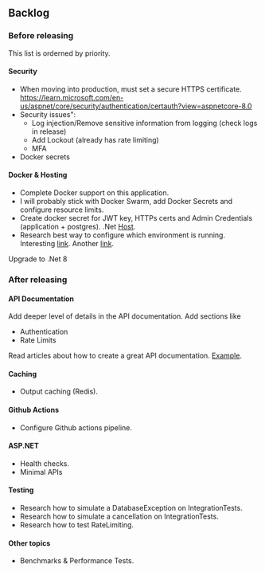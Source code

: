 
## Backlog

### Before releasing

This list is orderned by priority.

#### Security

* When moving into production, must set a secure HTTPS certificate. https://learn.microsoft.com/en-us/aspnet/core/security/authentication/certauth?view=aspnetcore-8.0
* Security issues":
    * Log injection/Remove sensitive information from logging (check logs in release)
    * Add Lockout (already has rate limiting)
    * MFA
* Docker secrets

#### Docker & Hosting

* Complete Docker support on this application. 
* I will probably stick with Docker Swarm, add Docker Secrets and configure resource limits.
* Create docker secret for JWT key, HTTPs certs and Admin Credentials (application + postgres). .Net [Host](https://learn.microsoft.com/en-us/aspnet/core/fundamentals/minimal-apis/webapplication?view=aspnetcore-7.0).
* Research best way to configure which environment is running. Interesting [link](https://learn.microsoft.com/en-us/aspnet/core/fundamentals/environments?view=aspnetcore-7.0#determining-the-environment-at-runtime). Another [link](https://stackoverflow.com/questions/32548948/how-to-get-the-development-staging-production-hosting-environment-in-configurese).

Upgrade to .Net 8 

### After releasing 

#### API Documentation

Add deeper level of details in the API documentation. Add sections like
* Authentication
* Rate Limits

Read articles about how to create a great API documentation. [Example](https://swagger.io/blog/api-documentation/best-practices-in-api-documentation/).

#### Caching

* Output caching (Redis).

#### Github Actions

* Configure Github actions pipeline.

#### ASP.NET

* Health checks.
* Minimal APIs

#### Testing
* Research how to simulate a DatabaseException on IntegrationTests.
* Research how to simulate a cancellation on IntegrationTests.
* Research how to test RateLimiting.

#### Other topics
* Benchmarks & Performance Tests.